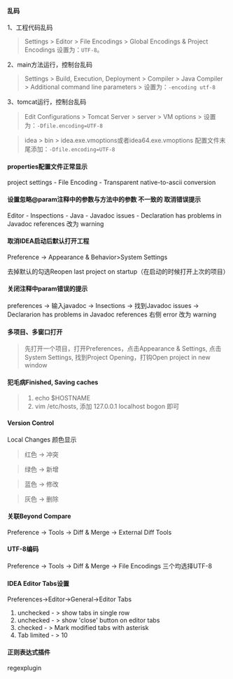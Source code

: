 #### 乱码

1、工程代码乱码

> Settings > Editor > File Encodings > Global Encodings & Project Encodings 设置为：`UTF-8`。

2、main方法运行，控制台乱码

> Settings > Build, Execution, Deployment > Compiler > Java Compiler > Additional command line parameters > 设置为：`-encoding utf-8`

3、tomcat运行，控制台乱码

> Edit Configurations > Tomcat Server > server > VM options > 设置为：`-Dfile.encoding=UTF-8`

> idea > bin > idea.exe.vmoptions或者idea64.exe.vmoptions 配置文件末尾添加：`-Dfile.encoding=UTF-8`

#### properties配置文件正常显示

project settings - File Encoding - Transparent native-to-ascii conversion

#### 设置忽略@param注释中的参数与方法中的参数 不一致的 取消错误提示

Editor - Inspections - Java - Javadoc issues - Declaration has problems in Javadoc references 改为 warning 

#### 取消IDEA启动后默认打开工程
Preference  -> Appearance & Behavior>System Settings

去掉默认的勾选Reopen last project on startup（在启动的时候打开上次的项目）

#### 关闭注释中param错误的提示

preferences -> 输入javadoc -> Insections -> 找到Javadoc issues -> Declararion has problems in Javadoc references
右侧 error 改为 warning

#### 多项目、多窗口打开

>先打开一个项目，打开Preferences，点击Appearance & Settings, 点击System Settings, 找到Project Opening，打钩Open project in new window

#### 犯毛病Finished, Saving caches

>1. echo $HOSTNAME 
>2. vim /etc/hosts, 添加 127.0.0.1 localhost bogon 即可

#### Version Control

Local Changes 颜色显示

>红色 -> 冲突

>绿色 -> 新增

>蓝色 -> 修改

>灰色 -> 删除

#### 关联Beyond Compare
Preference -> Tools -> Diff & Merge -> External Diff Tools

#### UTF-8编码
Preference -> Tools -> Diff & Merge -> File Encodings
三个均选择UTF-8

#### IDEA Editor Tabs设置
Preferences→Editor→General→Editor Tabs
1. unchecked - > show tabs in single row
2. unchecked - > show 'close' button on editor tabs
3. checked   - > Mark modified tabs with asterisk
4. Tab limited - > 10

#### 正则表达式插件

regexplugin